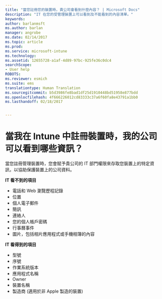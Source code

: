 ```yaml
---
title: "當您註冊您的裝置時，貴公司會看到什麼內容？ | Microsoft Docs"
description: "IT 在您的受管理裝置上可以看到及不能看到的內容清單。"
keywords: 
author: barlanmsft
ms.author: barlan
manager: angrobe
ms.date: 02/14/2017
ms.topic: article
ms.prod: 
ms.service: microsoft-intune
ms.technology: 
ms.assetid: 12655728-a1af-4d89-97bc-925fe36c0dc4
searchScope:
- User help
ROBOTS: 
ms.reviewer: esmich
ms.suite: ems
translationtype: Human Translation
ms.sourcegitcommit: b5d3986fe8bad1df25d1910448bd51958e877bdd
ms.openlocfilehash: 4f666226012cd83333c37a6f60fa8e43791a1bb0
ms.lasthandoff: 02/18/2017


---
```


# <a name="what-information-can-my-company-see-when-i-enroll-my-device-in-intune"></a>當我在 Intune 中註冊裝置時，我的公司可以看到哪些資訊？

當您註冊管理裝置時，您會賦予貴公司的 IT 部門權限來存取您裝置上的特定資訊，以協助保護裝置上的公司資料。

**IT 看不到的項目**

- 電話和 Web 瀏覽歷程記錄
-    位置
- 個人電子郵件
- 簡訊
- 連絡人
-    您的個人帳戶密碼
- 行事曆事件
- 圖片，包括相片應用程式或手機相簿的內容

**IT 看得到的項目**

-   型號
-   序號
-   作業系統版本
-   應用程式名稱
-   Owner
-   裝置名稱
-   製造商 (適用於非 Apple 製造的裝置)

